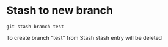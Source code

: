 Stash to new branch
===================
`git stash branch test` 


To create branch "test" from Stash
stash entry will be deleted